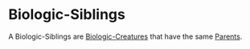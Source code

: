 # Biologic-Siblings

A Biologic-Siblings are [Biologic-Creatures](40000016.md) that have the same [Parents](40000006.md).
